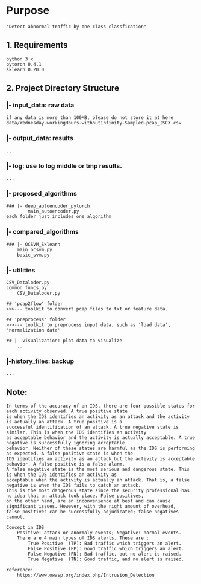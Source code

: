 # Purpose
    "Detect abnormal traffic by one class classfication"  

## 1. Requirements
    python 3.x
    pytorch 0.4.1
    sklearn 0.20.0


## 2. Project Directory Structure
### |- input_data: raw data
    if any data is more than 100MB, please do not store it at here
    data/Wednesday-workingHours-withoutInfinity-Sampled.pcap_ISCX.csv

### |- output_data: results
    ...
    
### |- log: use to log middle or tmp results.
    ...
    
### |- proposed_algorithms
    ### |- deep_autoencoder_pytorch
            main_autoencoder.py
    each folder just includes one algorithm

### |- compared_algorithms
    ### |- OCSVM_Sklearn
        main_ocsvm.py
        basic_svm.py

### |- utilities
    CSV_Dataloder.py
    common_funcs.py
        CSV_Dataloder.py
    
    ## 'pcap2flow' folder
    >>>--- toolkit to convert pcap files to txt or feature data.
    
    ## 'preprocess' folder 
    >>>--- toolkit to preprocess input data, such as 'load data', 'normalization data'
        
    ## |- visualization: plot data to visualize 
        ..

### |-history_files: backup 
    ...

## Note:
    In terms of the accuracy of an IDS, there are four possible states for each activity observed. A true positive state 
    is when the IDS identifies an activity as an attack and the activity is actually an attack. A true positive is a 
    successful identification of an attack. A true negative state is similar. This is when the IDS identifies an activity 
    as acceptable behavior and the activity is actually acceptable. A true negative is successfully ignoring acceptable 
    behavior. Neither of these states are harmful as the IDS is performing as expected. A false positive state is when the
    IDS identifies an activity as an attack but the activity is acceptable behavior. A false positive is a false alarm. 
    A false negative state is the most serious and dangerous state. This is when the IDS identifies an activity as 
    acceptable when the activity is actually an attack. That is, a false negative is when the IDS fails to catch an attack. 
    This is the most dangerous state since the security professional has no idea that an attack took place. False positives, 
    on the other hand, are an inconvenience at best and can cause significant issues. However, with the right amount of overhead, 
    false positives can be successfully adjudicated; false negatives cannot. 
    
    Concept in IDS 
        Positive: attack or anormaly events; Negative: normal events.
        There are 4 main types of IDS alerts. These are : 
            True Positive  (TP): Bad traffic which triggers an alert. 
            False Positive (FP): Good traffic which triggers an alert.
            False Negative (FN): Bad traffic, but no alert is raised.
            True Negative  (TN): Good traffic, and no alert is raised.
    
    reference: 
        https://www.owasp.org/index.php/Intrusion_Detection